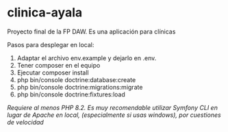 # clinica-ayala
Proyecto final de la FP DAW. Es una aplicación para clínicas

Pasos para desplegar en local:
1. Adaptar el archivo env.example y dejarlo en .env. 
2. Tener composer en el equipo
3. Ejecutar composer install
4. php bin/console doctrine:database:create
5. php bin/console doctrine:migrations:migrate
6. php bin/console doctrine:fixtures:load

*Requiere al menos PHP 8.2.*
*Es muy recomendable utilizar Symfony CLI en lugar de Apache en local, (especialmente si usas windows), por cuestiones de velocidad*